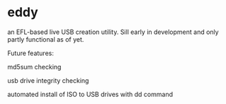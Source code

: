 # eddy
an EFL-based live USB creation utility.  Sill early in development and only partly functional as of yet.

Future features:

md5sum checking

usb drive integrity checking

automated install of ISO to USB drives with dd command
